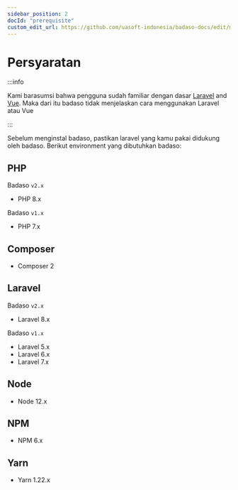 ```yaml
---
sidebar_position: 2
docId: "prerequisite"
custom_edit_url: https://github.com/uasoft-indonesia/badaso-docs/edit/main/i18n/id/docusaurus-plugin-content-docs/current/getting-started/prerequisite.md
---
```


# Persyaratan

:::info

Kami barasumsi bahwa pengguna sudah familiar dengan dasar <a target="_blank" href="https://laravel.com/docs/5.8">Laravel</a> and <a target="_blank" href="https://vuejs.org/v2/guide/">Vue</a>. Maka dari itu badaso tidak menjelaskan cara menggunakan Laravel atau Vue

:::

Sebelum menginstal badaso, pastikan laravel yang kamu pakai didukung oleh badaso. Berikut environment yang dibutuhkan badaso:

## PHP

Badaso `v2.x`
- PHP 8.x

Badaso `v1.x`
- PHP 7.x

## Composer

- Composer 2

## Laravel

Badaso `v2.x`
- Laravel 8.x

Badaso `v1.x`
- Laravel 5.x
- Laravel 6.x
- Laravel 7.x

## Node

- Node 12.x

## NPM

- NPM 6.x

## Yarn

- Yarn 1.22.x
